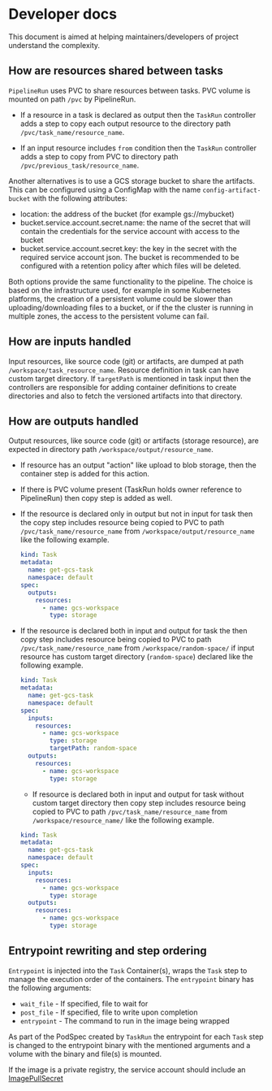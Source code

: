 # Developer docs

This document is aimed at helping maintainers/developers of project understand
the complexity.

## How are resources shared between tasks

`PipelineRun` uses PVC to share resources between tasks. PVC volume is mounted
on path `/pvc` by PipelineRun.

- If a resource in a task is declared as output then the `TaskRun` controller
  adds a step to copy each output resource to the directory path
  `/pvc/task_name/resource_name`.

- If an input resource includes `from` condition then the `TaskRun` controller
  adds a step to copy from PVC to directory path
  `/pvc/previous_task/resource_name`.

Another alternatives is to use a GCS storage bucket to share the artifacts. This
can be configured using a ConfigMap with the name `config-artifact-bucket` with
the following attributes:

- location: the address of the bucket (for example gs://mybucket)
- bucket.service.account.secret.name: the name of the secret that will contain
  the credentials for the service account with access to the bucket
- bucket.service.account.secret.key: the key in the secret with the required
  service account json. The bucket is recommended to be configured with a
  retention policy after which files will be deleted.

Both options provide the same functionality to the pipeline. The choice is based
on the infrastructure used, for example in some Kubernetes platforms, the
creation of a persistent volume could be slower than uploading/downloading files
to a bucket, or if the the cluster is running in multiple zones, the access to
the persistent volume can fail.

## How are inputs handled

Input resources, like source code (git) or artifacts, are dumped at path
`/workspace/task_resource_name`. Resource definition in task can have custom
target directory. If `targetPath` is mentioned in task input then the
controllers are responsible for adding container definitions to create
directories and also to fetch the versioned artifacts into that directory.

## How are outputs handled

Output resources, like source code (git) or artifacts (storage resource), are
expected in directory path `/workspace/output/resource_name`.

- If resource has an output "action" like upload to blob storage, then the
  container step is added for this action.
- If there is PVC volume present (TaskRun holds owner reference to PipelineRun)
  then copy step is added as well.

- If the resource is declared only in output but not in input for task then the
  copy step includes resource being copied to PVC to path
  `/pvc/task_name/resource_name` from `/workspace/output/resource_name` like the
  following example.

  ```yaml
  kind: Task
  metadata:
    name: get-gcs-task
    namespace: default
  spec:
    outputs:
      resources:
        - name: gcs-workspace
          type: storage
  ```

- If the resource is declared both in input and output for task the then copy
  step includes resource being copied to PVC to path
  `/pvc/task_name/resource_name` from `/workspace/random-space/` if input
  resource has custom target directory (`random-space`) declared like the
  following example.

  ```yaml
  kind: Task
  metadata:
    name: get-gcs-task
    namespace: default
  spec:
    inputs:
      resources:
        - name: gcs-workspace
          type: storage
          targetPath: random-space
    outputs:
      resources:
        - name: gcs-workspace
          type: storage
  ```

  - If resource is declared both in input and output for task without custom
    target directory then copy step includes resource being copied to PVC to
    path `/pvc/task_name/resource_name` from `/workspace/resource_name/` like the
    following example.

  ```yaml
  kind: Task
  metadata:
    name: get-gcs-task
    namespace: default
  spec:
    inputs:
      resources:
        - name: gcs-workspace
          type: storage
    outputs:
      resources:
        - name: gcs-workspace
          type: storage
  ```

## Entrypoint rewriting and step ordering

`Entrypoint` is injected into the `Task` Container(s), wraps the `Task` step to
manage the execution order of the containers. The `entrypoint` binary has the
following arguments:

- `wait_file` - If specified, file to wait for
- `post_file` - If specified, file to write upon completion
- `entrypoint` - The command to run in the image being wrapped

As part of the PodSpec created by `TaskRun` the entrypoint for each `Task` step
is changed to the entrypoint binary with the mentioned arguments and a volume
with the binary and file(s) is mounted.

If the image is a private registry, the service account should include an
[ImagePullSecret](https://kubernetes.io/docs/tasks/configure-pod-container/configure-service-account/#add-imagepullsecrets-to-a-service-account)
